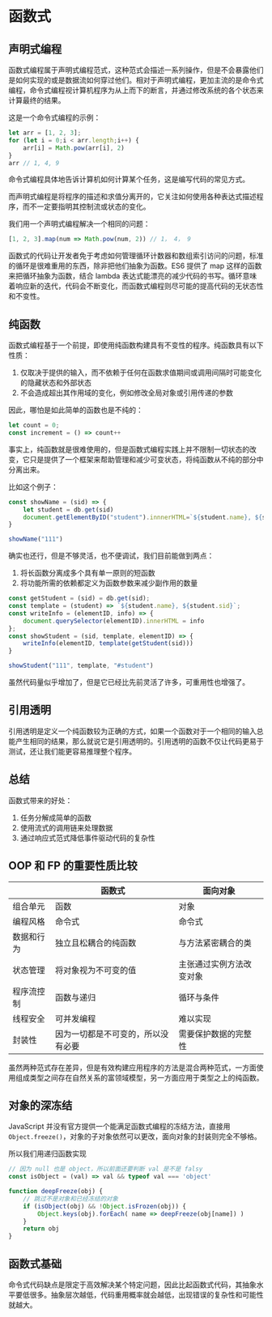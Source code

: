 # 函数式

## 声明式编程

函数式编程属于声明式编程范式，这种范式会描述一系列操作，但是不会暴露他们是如何实现的或是数据流如何穿过他们。相对于声明式编程，更加主流的是命令式编程，命令式编程视计算机程序为从上而下的断言，并通过修改系统的各个状态来计算最终的结果。

这是一个命令式编程的示例：

```js
let arr = [1, 2, 3];
for (let i = 0;i < arr.length;i++) {
    arr[i] = Math.pow(arr[i], 2)
}
arr // 1, 4, 9
```

命令式编程具体地告诉计算机如何计算某个任务，这是编写代码的常见方式。

而声明式编程是将程序的描述和求值分离开的，它关注如何使用各种表达式描述程序，而不一定要指明其控制流或状态的变化。

我们用一个声明式编程解决一个相同的问题：

```js
[1, 2, 3].map(num => Math.pow(num, 2)) // 1， 4， 9
```

函数式的代码让开发者免于考虑如何管理循环计数器和数组索引访问的问题，标准的循环是很难重用的东西，除非把他们抽象为函数。ES6 提供了 map 这样的函数来把循环抽象为函数，结合 lambda 表达式能漂亮的减少代码的书写。循环意味着响应新的迭代，代码会不断变化，而函数式编程则尽可能的提高代码的无状态性和不变性。

## 纯函数

函数式编程基于一个前提，即使用纯函数构建具有不变性的程序。纯函数具有以下性质：

1. 仅取决于提供的输入，而不依赖于任何在函数求值期间或调用间隔时可能变化的隐藏状态和外部状态
2. 不会造成超出其作用域的变化，例如修改全局对象或引用传递的参数

因此，哪怕是如此简单的函数也是不纯的：

```js
let count = 0;
const increment = () => count++
```

事实上，纯函数就是很难使用的，但是函数式编程实践上并不限制一切状态的改变，它只是提供了一个框架来帮助管理和减少可变状态，将纯函数从不纯的部分中分离出来。

比如这个例子：

```js
const showName = (sid) => {
    let student = db.get(sid)
    document.getElementByID("student").innnerHTML=`${student.name}, ${student.sid}`
}

showName("111")
```

确实也还行，但是不够灵活，也不便调试，我们目前能做到两点：

1. 将长函数分离成多个具有单一原则的短函数
2. 将功能所需的依赖都定义为函数参数来减少副作用的数量

```js
const getStudent = (sid) = db.get(sid);
const template = (student) => `${student.name}, ${student.sid}`;
const writeInfo = (elementID, info) => {
    document.querySelector(elementID).innerHTML = info
};
const showStudent = (sid, template, elementID) => {
    writeInfo(elementID, template(getStudent(sid)))
}

showStudent("111", template, "#student")
```

虽然代码量似乎增加了，但是它已经比先前灵活了许多，可重用性也增强了。

## 引用透明

引用透明是定义一个纯函数较为正确的方式，如果一个函数对于一个相同的输入总能产生相同的结果，那么就说它是引用透明的。引用透明的函数不仅让代码更易于测试，还让我们能更容易推理整个程序。

## 总结

函数式带来的好处：

1. 任务分解成简单的函数
2. 使用流式的调用链来处理数据
3. 通过响应式范式降低事件驱动代码的复杂性

## OOP 和 FP 的重要性质比较

|            | 函数式                             | 面向对象                 |
| ---------- | ---------------------------------- | ------------------------ |
| 组合单元   | 函数                               | 对象                     |
| 编程风格   | 命令式                             | 命令式                   |
| 数据和行为 | 独立且松耦合的纯函数               | 与方法紧密耦合的类       |
| 状态管理   | 将对象视为不可变的值               | 主张通过实例方法改变对象 |
| 程序流控制 | 函数与递归                         | 循环与条件               |
| 线程安全   | 可并发编程                         | 难以实现                 |
| 封装性     | 因为一切都是不可变的，所以没有必要 | 需要保护数据的完整性     |

虽然两种范式存在差异，但是有效构建应用程序的方法是混合两种范式，一方面使用组成类型之间存在自然关系的富领域模型，另一方面应用于类型之上的纯函数。

## 对象的深冻结

JavaScript 并没有官方提供一个能满足函数式编程的冻结方法，直接用 `Object.freeze()`，对象的子对象依然可以更改，面向对象的封装则完全不够格。

所以我们用递归函数实现

```js
// 因为 null 也是 object，所以前面还要判断 val 是不是 falsy
const isObject = (val) => val && typeof val === 'object'

function deepFreeze(obj) {
    // 跳过不是对象和已经冻结的对象
    if (isObject(obj) && !Object.isFrozen(obj)) {
        Object.keys(obj).forEach( name => deepFreeze(obj[name]) )
    }
    return obj
}
```

## 函数式基础

命令式代码缺点是限定于高效解决某个特定问题，因此比起函数式代码，其抽象水平要低很多。抽象层次越低，代码重用概率就会越低，出现错误的复杂性和可能性就越大。
